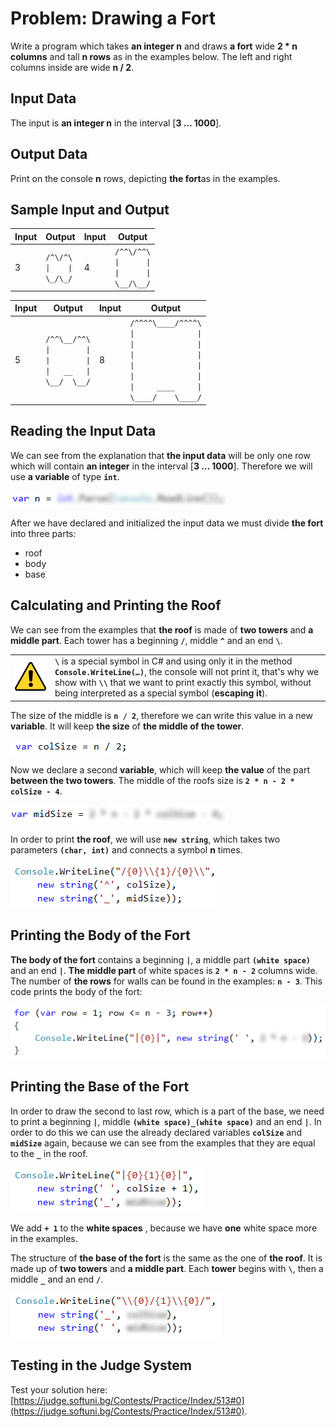 # Problem: Drawing a Fort

Write a program which takes **an integer n** and draws **a fort** wide **2 * n columns** and tall **n rows** as in the examples below. The left and right columns inside are wide **n / 2**.

## Input Data

The input is **an integer n** in the interval [**3 … 1000**].

## Output Data

Print on the console **n** rows, depicting **the fort**as in the examples.

## Sample Input and Output

| Input | Output | Input | Output |
|----|----|----|----|
|3|<code>&#47;&#94;&#92;&#47;&#94;&#92;</code><br><code>&#124;&nbsp;&nbsp;&nbsp;&nbsp;&#124;</code><br><code>&#92;&#95;&#47;&#92;&#95;&#47;</code>|4|<code>&#47;&#94;&#94;&#92;&#47;&#94;&#94;&#92;</code><br><code>&#124;&nbsp;&nbsp;&nbsp;&nbsp;&nbsp;&nbsp;&#124;</code><br><code>&#124;&nbsp;&nbsp;&nbsp;&nbsp;&nbsp;&nbsp;&#124;</code><br><code>&#92;&#95;&#95;&#47;&#92;&#95;&#95;&#47;</code><br>|

| Input | Output | Input | Output |
|----|----|----|----|
|5|<code>&#47;&#94;&#94;&#92;&#95;&#95;&#47;&#94;&#94;&#92;</code><br><code>&#124;&nbsp;&nbsp;&nbsp;&nbsp;&nbsp;&nbsp;&nbsp;&nbsp;&#124;</code><br><code>&#124;&nbsp;&nbsp;&nbsp;&nbsp;&nbsp;&nbsp;&nbsp;&nbsp;&#124;</code><br><code>&#124;&nbsp;&nbsp;&nbsp;&#95;&#95;&nbsp;&nbsp;&nbsp;&#124;</code><br><code>&#92;&#95;&#95;&#47;&nbsp;&nbsp;&#92;&#95;&#95;&#47;</code><br>|8|<code>&#47;&#94;&#94;&#94;&#94;&#92;&#95;&#95;&#95;&#95;&#47;&#94;&#94;&#94;&#94;&#92;</code><br><code>&#124;&nbsp;&nbsp;&nbsp;&nbsp;&nbsp;&nbsp;&nbsp;&nbsp;&nbsp;&nbsp;&nbsp;&nbsp;&nbsp;&nbsp;&#124;</code><br><code>&#124;&nbsp;&nbsp;&nbsp;&nbsp;&nbsp;&nbsp;&nbsp;&nbsp;&nbsp;&nbsp;&nbsp;&nbsp;&nbsp;&nbsp;&#124;</code><br><code>&#124;&nbsp;&nbsp;&nbsp;&nbsp;&nbsp;&nbsp;&nbsp;&nbsp;&nbsp;&nbsp;&nbsp;&nbsp;&nbsp;&nbsp;&#124;</code><br><code>&#124;&nbsp;&nbsp;&nbsp;&nbsp;&nbsp;&nbsp;&nbsp;&nbsp;&nbsp;&nbsp;&nbsp;&nbsp;&nbsp;&nbsp;&#124;</code><br><code>&#124;&nbsp;&nbsp;&nbsp;&nbsp;&nbsp;&nbsp;&nbsp;&nbsp;&nbsp;&nbsp;&nbsp;&nbsp;&nbsp;&nbsp;&#124;</code><br><code>&#124;&nbsp;&nbsp;&nbsp;&nbsp;&nbsp;&#95;&#95;&#95;&#95;&nbsp;&nbsp;&nbsp;&nbsp;&nbsp;&#124;</code><br><code>&#92;&#95;&#95;&#95;&#95;&#47;&nbsp;&nbsp;&nbsp;&nbsp;&#92;&#95;&#95;&#95;&#95;&#47;</code><br>|

## Reading the Input Data

We can see from the explanation that **the input data** will be only one row which will contain **an integer** in the interval [**3 … 1000**]. Therefore we will use **a variable** of type **`int`**.

![](/assets/chapter-6-2-images/01.Draw-fort-01.png)

After we have declared and initialized the input data we must divide **the fort** into three parts:
* roof
* body
* base

## Calculating and Printing the Roof

We can see from the examples that **the roof** is made of **two towers** and **a middle part**. Each tower has a beginning **`/`**, middle **`^`** and an end **`\`**.

<table><tr><td><img src="/assets/alert-icon.png" style="max-width:50px" /></td>
<td><strong><code>\</code></strong> is a special symbol in C# and using only it in the method <strong><code>Console.WriteLine(…)</code></strong>, the console will not print it, that's why we show with <strong><code>\\</code></strong> that we want to print exactly this symbol, without being interpreted as a special symbol (<b>escaping it</b>).</td>
</tr></table>

The size of the middle is **`n / 2`**, therefore we can write this value in a new **variable**. It will keep **the size** of **the middle of the tower**.

![](/assets/chapter-6-2-images/01.Draw-fort-02.png)

Now we declare a second **variable**, which will keep **the value** of the part **between the two towers**. The middle of the roofs size is **`2 * n - 2 * colSize - 4`**.

![](/assets/chapter-6-2-images/01.Draw-fort-03.png)

In order to print **the roof**, we will use **`new string`**, which takes two parameters **`(char, int)`** and connects a symbol **n** times.

![](/assets/chapter-6-2-images/01.Draw-fort-04.png)

## Printing the Body of the Fort

**The body of the fort** contains a beginning **`|`**, a middle part **`(white space)`** and an end **`|`**. **The middle part** of white spaces is **`2 * n - 2`** columns wide. The number of **the rows** for walls can be found in the examples: **`n - 3`**. This code prints the body of the fort:

![](/assets/chapter-6-2-images/01.Draw-fort-05.png)

## Printing the Base of the Fort

In order to draw the second to last row, which is a part of the base, we need to print a beginning **`|`**, middle **`(white space)_(white space)`** and an end **`|`**. In order to do this we can use the already declared variables **`colSize`** and **`midSize`** again, because we can see from the examples that they are equal to the **`_`** in the roof.

![](/assets/chapter-6-2-images/01.Draw-fort-06.png)

We add **`+ 1`** to the **white spaces** , because we have **one** white space more in the examples.

The structure of **the base of the fort** is the same as the one of **the roof**. It is made up of **two towers** and **a middle part**. Each **tower** begins with **`\`**, then a middle **`_`** and an end **`/`**.

![](/assets/chapter-6-2-images/01.Draw-fort-07.png)

## Testing in the Judge System

Test your solution here: [https://judge.softuni.bg/Contests/Practice/Index/513#0](https://judge.softuni.bg/Contests/Practice/Index/513#0).
